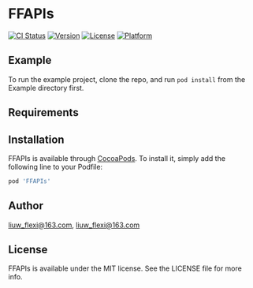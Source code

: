 # FFAPIs

[![CI Status](https://img.shields.io/travis/liuw_flexi@163.com/FFAPIs.svg?style=flat)](https://travis-ci.org/liuw_flexi@163.com/FFAPIs)
[![Version](https://img.shields.io/cocoapods/v/FFAPIs.svg?style=flat)](https://cocoapods.org/pods/FFAPIs)
[![License](https://img.shields.io/cocoapods/l/FFAPIs.svg?style=flat)](https://cocoapods.org/pods/FFAPIs)
[![Platform](https://img.shields.io/cocoapods/p/FFAPIs.svg?style=flat)](https://cocoapods.org/pods/FFAPIs)

## Example

To run the example project, clone the repo, and run `pod install` from the Example directory first.

## Requirements

## Installation

FFAPIs is available through [CocoaPods](https://cocoapods.org). To install
it, simply add the following line to your Podfile:

```ruby
pod 'FFAPIs'
```

## Author

liuw_flexi@163.com, liuw_flexi@163.com

## License

FFAPIs is available under the MIT license. See the LICENSE file for more info.
